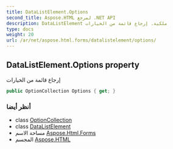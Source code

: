```yaml
---
title: DataListElement.Options
second_title: Aspose.HTML لمرجع .NET API
description: DataListElement ملكية. إرجاع قائمة من الخيارات
type: docs
weight: 20
url: /ar/net/aspose.html.forms/datalistelement/options/
---
```

## DataListElement.Options property

إرجاع قائمة من الخيارات

```csharp
public OptionCollection Options { get; }
```

### أنظر أيضا

* class [OptionCollection](../../optioncollection/)
* class [DataListElement](../)
* مساحة الاسم [Aspose.Html.Forms](../../datalistelement/)
* المجسم [Aspose.HTML](../../../)


